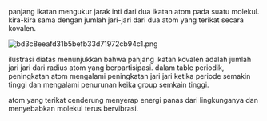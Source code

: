 panjang ikatan mengukur jarak inti dari dua ikatan atom pada suatu molekul. kira-kira sama dengan jumlah jari-jari  dari dua atom yang terikat secara kovalen. 

![bd3c8eeafd31b5befb33d71972cb94c1.png](../../../../_resources/bd3c8eeafd31b5befb33d71972cb94c1.png)

ilustrasi diatas menunjukkan bahwa panjang ikatan kovalen adalah  jumlah jari jari dari radius atom yang berpartisipasi. dalam table periodik, peningkatan atom mengalami peningkatan jari jari ketika periode semakin tinggi dan mengalami penurunan keika group semkain tinggi. 

atom yang terikat cenderung menyerap energi panas dari lingkunganya dan menyebabkan molekul terus bervibrasi. 